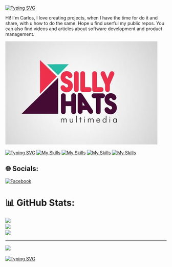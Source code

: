 [![Typing SVG](https://readme-typing-svg.herokuapp.com?font=Fira+Code&size=32&pause=1000&width=435&lines=Welcome+to+my+profile)](https://git.io/typing-svg)

Hi! I´m Carlos, I love creating projects, when I have the time for do it and share, with u how to do the same. Hope u find userful my public repos. You can also find videos and articles about software development and product management.

![Alt text](https://github.com/1984hats/pereira-info/blob/main/logo_silly.jpg)

[![Typing SVG](https://readme-typing-svg.herokuapp.com?font=Fira+Code&size=32&pause=1000&width=435&lines=Skills)](https://git.io/typing-svg)
[![My Skills](https://skillicons.dev/icons?i=au,pr,ae,ps,ai,xd)](https://skillicons.dev)
[![My Skills](https://skillicons.dev/icons?i=sketchup,unreal,unity,blender,arduino,mysql,mongodb)](https://skillicons.dev)
[![My Skills](https://skillicons.dev/icons?i=html,css,java,nodejs,py,php,r)](https://skillicons.dev)
[![My Skills](https://skillicons.dev/icons?i=aws,react,bootstrap,vscode,gcp,ableton)](https://skillicons.dev)

## 🌐 Socials:
[![Facebook](https://img.shields.io/badge/Facebook-%231877F2.svg?logo=Facebook&logoColor=white)](https://facebook.com/https://www.facebook.com/sillyhats) 
# 📊 GitHub Stats:
![](https://github-readme-stats.vercel.app/api?username=1984hats&theme=dark&hide_border=true&include_all_commits=false&count_private=false)<br/>
![](https://github-readme-streak-stats.herokuapp.com/?user=1984hats&theme=dark&hide_border=true)<br/>
![](https://github-readme-stats.vercel.app/api/top-langs/?username=1984hats&theme=dark&hide_border=true&include_all_commits=false&count_private=false&layout=compact)

---
[![](https://visitcount.itsvg.in/api?id=1984hats&icon=0&color=0)](https://visitcount.itsvg.in)

<!-- Proudly created with GPRM ( https://gprm.itsvg.in ) -->

[![Typing SVG](https://readme-typing-svg.herokuapp.com?font=Fira+Code&size=32&pause=1000&width=435&lines=Spotify+recently)](https://git.io/typing-svg)


